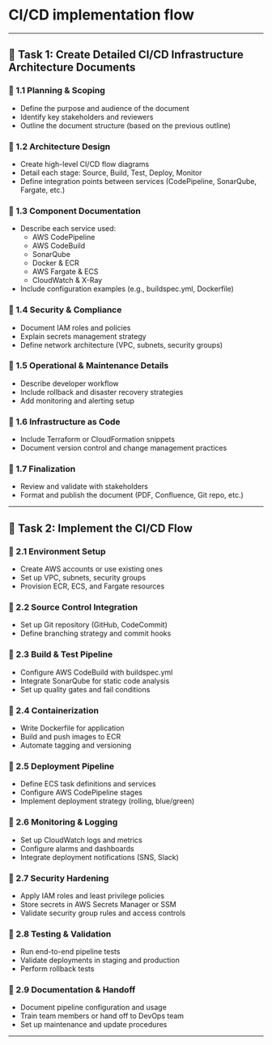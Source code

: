 # CI/CD implementation flow


---

## 📄 Task 1: Create Detailed CI/CD Infrastructure Architecture Documents

### 🔹 1.1 Planning & Scoping
- Define the purpose and audience of the document
- Identify key stakeholders and reviewers
- Outline the document structure (based on the previous outline)

### 🔹 1.2 Architecture Design
- Create high-level CI/CD flow diagrams
- Detail each stage: Source, Build, Test, Deploy, Monitor
- Define integration points between services (CodePipeline, SonarQube, Fargate, etc.)

### 🔹 1.3 Component Documentation
- Describe each service used:
  - AWS CodePipeline
  - AWS CodeBuild
  - SonarQube
  - Docker & ECR
  - AWS Fargate & ECS
  - CloudWatch & X-Ray
- Include configuration examples (e.g., buildspec.yml, Dockerfile)

### 🔹 1.4 Security & Compliance
- Document IAM roles and policies
- Explain secrets management strategy
- Define network architecture (VPC, subnets, security groups)

### 🔹 1.5 Operational & Maintenance Details
- Describe developer workflow
- Include rollback and disaster recovery strategies
- Add monitoring and alerting setup

### 🔹 1.6 Infrastructure as Code
- Include Terraform or CloudFormation snippets
- Document version control and change management practices

### 🔹 1.7 Finalization
- Review and validate with stakeholders
- Format and publish the document (PDF, Confluence, Git repo, etc.)

---

## 🚀 Task 2: Implement the CI/CD Flow

### 🔹 2.1 Environment Setup
- Create AWS accounts or use existing ones
- Set up VPC, subnets, security groups
- Provision ECR, ECS, and Fargate resources

### 🔹 2.2 Source Control Integration
- Set up Git repository (GitHub, CodeCommit)
- Define branching strategy and commit hooks

### 🔹 2.3 Build & Test Pipeline
- Configure AWS CodeBuild with buildspec.yml
- Integrate SonarQube for static code analysis
- Set up quality gates and fail conditions

### 🔹 2.4 Containerization
- Write Dockerfile for application
- Build and push images to ECR
- Automate tagging and versioning

### 🔹 2.5 Deployment Pipeline
- Define ECS task definitions and services
- Configure AWS CodePipeline stages
- Implement deployment strategy (rolling, blue/green)

### 🔹 2.6 Monitoring & Logging
- Set up CloudWatch logs and metrics
- Configure alarms and dashboards
- Integrate deployment notifications (SNS, Slack)

### 🔹 2.7 Security Hardening
- Apply IAM roles and least privilege policies
- Store secrets in AWS Secrets Manager or SSM
- Validate security group rules and access controls

### 🔹 2.8 Testing & Validation
- Run end-to-end pipeline tests
- Validate deployments in staging and production
- Perform rollback tests

### 🔹 2.9 Documentation & Handoff
- Document pipeline configuration and usage
- Train team members or hand off to DevOps team
- Set up maintenance and update procedures

---

